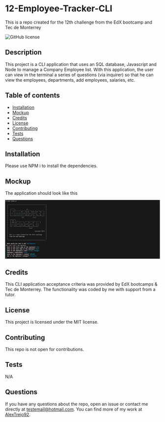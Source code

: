 # 12-Employee-Tracker-CLI
This is a repo created for the 12th challenge from the EdX bootcamp and Tec de Monterrey

![GitHub license](https://img.shields.io/badge/license-MIT-blue.svg)

## Description

This project is a CLI application that uses an SQL database, Javascript and Node to manage a Company Employee list. With this application, the user can view in the terminal a series of questions (via inquirer) so that he can view the employees, departments, add employees, salaries, etc.

## Table of contents

- [Installation](#installation)
- [Mockup](#Mockup)
- [Credits](#credits)
- [License](#license)
- [Contributing](#contributing)
- [Tests](#tests)
- [Questions](#questions)

## Installation
Please use NPM i to install the dependencies.

## Mockup
The application should look like this

![alt text](./assets/screenshotMockup.jpg)

## Credits
This CLI application acceptance criteria was provided by EdX bootcamps & Tec de Monterrey. The functionality was coded by me with support from a tutor.

## License
This project is licensed under the MIT license.

## Contributing
This repo is not open for contributions.

## Tests
N/A

## Questions
If you have any questions about the repo, open an issue or contact me directly at testemail@hotmail.com. You can find more of my work at [AlexTrejo92](https://github.com/AlexTrejo92).
